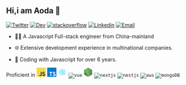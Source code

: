 ## Hi,i am Aoda 👋

[![Twitter](https://img.shields.io/badge/-Twitter-1DA1F2?style=for-the-badge&logo=twitter&logoColor=white&link=https://twitter.com/aoda2826)](https://twitter.com/aoda2826)
[![Dev](https://img.shields.io/badge/-Dev.to-ffffff?style=for-the-badge&logo=dev.to&logoColor=0A0A0A)](https://dev.to/aoda-zhang)
[![stackoverflow](https://img.shields.io/badge/-stackoverflow-%23333?style=for-the-badge&logo=stackoverflow&logoColor=white)](https://stackoverflow.com/users/15841174/aoda)
[![Linkedin](https://img.shields.io/badge/-LinkedIn-0077B5?style=for-the-badge&logo=linkedin&logoColor=white&link=https://www.linkedin.com/in/aodazhang)](https://www.linkedin.com/in/aodazhang)
[![Email](https://img.shields.io/badge/-Email-%23333?style=for-the-badge&logo=gmail&logoColor=white)](mailto:aodazhang666@gmail.com)

- 🧑‍💻 A Javascript Full-stack engineer from China-mainland

- 🌐 Extensive development experience in multinational companies.

- 💼 Coding with Javascript for over 6 years.

Proficient in <code><img height="25" alt="javascript" src="https://raw.githubusercontent.com/github/explore/80688e429a7d4ef2fca1e82350fe8e3517d3494d/topics/javascript/javascript.png"></code>
<code><img height="25" alt="typescript" src="https://raw.githubusercontent.com/github/explore/80688e429a7d4ef2fca1e82350fe8e3517d3494d/topics/typescript/typescript.png"></code>
<code><img height="25" alt="react" src="https://raw.githubusercontent.com/github/explore/80688e429a7d4ef2fca1e82350fe8e3517d3494d/topics/react/react.png"></code>
<code><img height="25" alt="vue" src="https://seeklogo.com/images/V/vuejs-logo-17D586B587-seeklogo.com.png"></code>
<code><img height="25" alt="nodejs" src="https://raw.githubusercontent.com/github/explore/80688e429a7d4ef2fca1e82350fe8e3517d3494d/topics/nodejs/nodejs.png"></code> 
<code><img height="25" alt="nextjs" src="https://cdn-1.webcatalog.io/catalog/next-js-docs/next-js-docs-icon-filled-256.png?v=1675593584368"></code> 
<code><img height="25" alt="nestjs" src="https://nestjs.com/logo-small.ede75a6b.svg"></code>
<code><img height="25" alt="aws" src="https://upload.wikimedia.org/wikipedia/commons/thumb/5/5c/AWS_Simple_Icons_AWS_Cloud.svg/512px-AWS_Simple_Icons_AWS_Cloud.svg.png?25191001252601"></code>
<code><img height="25" alt="mongoDB" src="https://repvue.imgix.net/a9yxc48y3ay5dm2udzwizc2bdyph?auto=format&fit=max&w=384&q=100"></code> 
